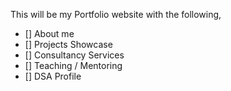 This will be my Portfolio website with the following,

- [] About me
- [] Projects Showcase
- [] Consultancy Services
- [] Teaching / Mentoring
- [] DSA Profile
